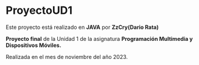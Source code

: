 # ProyectoUD1

Este proyecto está realizado en **JAVA** por **ZzCry(Dario Rata)**

**Proyecto final** de la Unidad 1 de la asignatura **Programación Multimedia y Dispositivos Móviles.**

Realizada en el mes de noviembre del año 2023.

